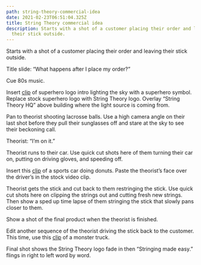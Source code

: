 ```yaml
---
path: string-theory-commercial-idea
date: 2021-02-23T06:51:04.325Z
title: String Theory commercial idea
description: Starts with a shot of a customer placing their order and leaving
  their stick outside.
---
```

Starts with a shot of a customer placing their order and leaving their stick outside.

Title slide: “What happens after I place my order?”

Cue 80s music.

Insert [clip](https://www.storyblocks.com/video/stock/super-hero-logo-intro-se_jejpquka9wb4lp) of superhero logo intro lighting the sky with a superhero symbol. Replace stock superhero logo with String Theory logo. Overlay “String Theory HQ” above building where the light source is coming from.

Pan to theorist shooting lacrosse balls. Use a high camera angle on their last shot before they pull their sunglasses off and stare at the sky to see their beckoning call.

Theorist: “I’m on it.”

Theorist runs to their car. Use quick cut shots here of them turning their car on, putting on driving gloves, and speeding off.

Insert this [clip](https://www.storyblocks.com/video/stock/odessa-ukraine--march-29-2019-professional-racer-training-car-drift-on-the-track-slow-motion-120fps-rt_oufef4jtyyar7u) of a sports car doing donuts. Paste the theorist’s face over the driver’s in the stock video clip.

Theorist gets the stick and cut back to them restringing the stick. Use quick cut shots here on clipping the strings out and cutting fresh new strings. Then show a sped up time lapse of them stringing the stick that slowly pans closer to them.

Show a shot of the final product when the theorist is finished.

Edit another sequence of the theorist driving the stick back to the customer. This time, use this [clip](https://www.storyblocks.com/video/stock/high-jump-of-rc-car-on-the-grass-field-remote-controlled-monster-truck-flying-and-falling-on-a-well-groomed-lawn-sb2pafvbvkfato09s) of a monster truck.

Final shot shows the String Theory logo fade in then “Stringing made easy.” flings in right to left word by word.
